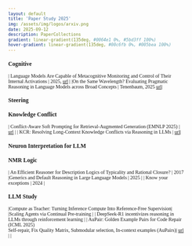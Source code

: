 ```yaml
---
layout: default
title: 'Paper Study 2025'
img: /assets/img/logos/arxiv.png
date: 2025-09-12
description: PaperCollections
gradient: linear-gradient(135deg, #0064e1 0%, #5bd3ff 100%)
hover-gradient: linear-gradient(135deg, #00c6fb 0%, #005bea 100%)
---
```



<style>
body, table, th, td {
    font-family: "Times New Roman", Times, serif;
    font-size: 10px;
}

table {
    border-collapse: collapse;
    border: none !important;
    outline: none !important;
    box-shadow: none !important;
}

table td { 
    font-family: "Times New Roman", Times, serif;
    font-size: 14px;
    border-left: none !important;
    border-right: none !important;
    border-top: 1px solid #ddd;
    border-bottom: 1px solid #ddd;
    padding-top: 4px;
    padding-bottom: 4px;
}
</style>

### Cognitive 

| Language Models Are Capable of Metacognitive Monitoring and Control of Their Internal Activations | 2025, [url](https://docs.google.com/document/d/1rgwXgDQeqwQkI8NeHTm0AVpMplMXnZO-00_jxmGkNzw/edit?tab=t.0#heading=h.g3anuw1lqn) | 
|On the Same Wavelength? Evaluating Pragmatic Reasoning in Language Models across Broad Concepts | Tenenbaum, 2025 [url](https://docs.google.com/document/d/1-IA1Q8wAl-FaV7rvpBa3vbnQOpXLOv7BqyzVjOxXvyI/edit?tab=t.0)|


### Steering 

### Knowledge Conflict 

| Conflict-Aware Soft Prompting for Retrieval-Augmented Generation (EMNLP 2025) | [url](https://docs.google.com/document/d/1d1SoIxejfPtmdP7RxHKm7IwuSzywEF3uL5lBTR37b0U/edit?tab=t.0) |
| KCR: Resolving Long-Context Knowledge Conflicts via Reasoning in LLMs | [url]()| 


### Neuron Interpretation for LLM 

### NMR Logic 

| An Efficient Reasoner for Description Logics of Typicality and Rational Closure? | 2017
|Generics and Default Reasoning in Large Language Models | 2025 | 
| Know your exceptions | 2024 | 


### LLM Study  


|Compute as Teacher: Turning Inference Compute Into Reference-Free Supervision| 
|Scaling Agents via Continual Pre-training | 
| DeepSeek-R1 incentivizes reasoning in LLMs through reinforcement learning  | 
|  AuPair: Golden Example Pairs for Code Repair (ICML 2025) <br> Self-repair, Fix Quality Matrix, Submodular selection, In-context examples (AuPairs)|  [url](https://docs.google.com/document/d/1JlpO7Sev4r7PbrxhOl1adHfu7fwCqHW-ZBlP7GwT76E/edit?tab=t.0) | 
| 